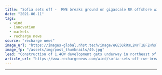 ```yaml
---
title: "Sofia sets off -  RWE breaks ground on gigascale UK offshore wind giant"
date: "2021-06-11"
tags: 
  - wind
  - innovation
  - markets
  - recharge news
source: "recharge news"
image_url: "https://images-global.nhst.tech/image/eGE5QkRsL2NYT1BFZHhsTnJsQ1RKVmRhNzROVG81WWhkTHhFanJhekdVaz0=/nhst/binary/ee808fc386618dc9ab788e7c3df5647f"
image_fp: "/assets/img/post_thumbnails/49.jpg"
lead: "Construction of 1.4GW development gets underway in northeast of England at site of future sea-based plant's high-voltage direct current converter station"
article_url: "https://www.rechargenews.com/wind/sofia-sets-off-rwe-breaks-ground-on-gigascale-uk-offshore-wind-giant/2-1-1024034"
---
```


---
